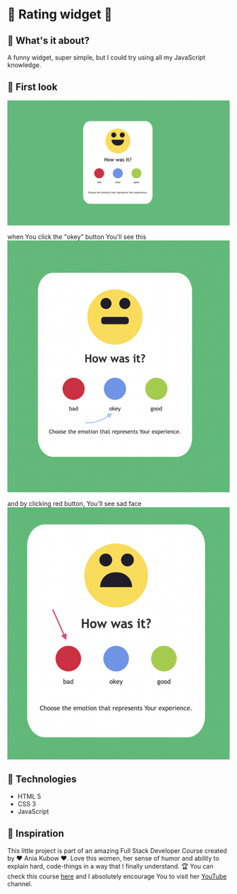 #   🎡 Rating widget 🎡

## 🌟 What's it about?

A funny widget, super simple, but I could try using all my JavaScript knowledge.  

## 🌟 First look 
![first page](./img/screen_1.png)

when You click the "okey" button You'll see this
![secondt page](./img/screen_2.png)

and by clicking red button, You'll see sad face
![third page](./img/screen_3.png)

## 🌟 Technologies

+ HTML 5
+ CSS 3
+ JavaScript

## 🌟 Inspiration
This little project is part of an amazing Full Stack Developer Course created by  ♥ Ania Kubow ♥. Love this women, her sense of humor and ability to explain hard, code-things in a way that I finally understand. 🏆
You can check this course [here](https://www.codewithania.com/about) and I absolutely encourage You to visit her [YouTube](https://www.youtube.com/@AniaKubow) channel.
